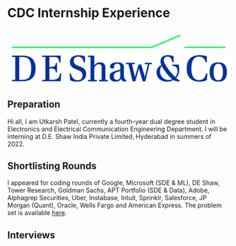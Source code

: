 # CDC Internship Experience

<p align="center">
  <img src="../images/de_shaw_logo.jpg">
</p>

## Preparation
Hi all, I am Utkarsh Patel, currently a fourth-year dual degree student in Electronics and Electrical Communication Engineering Department. I will be interning at D.E. Shaw India Private Limited, Hyderabad in summers of 2022.
## Shortlisting Rounds
I appeared for coding rounds of Google, Microsoft (SDE & ML), DE Shaw, Tower Research, Goldman Sachs, APT Portfolio (SDE & Data), Adobe, Alphagrep Securities, Uber, Instabase, Intuit, Sprinklr, Salesforce, JP Morgan (Quant), Oracle, Wells Fargo and American Express. The problem set is available [here](../docs/cdc/coding_rounds.pdf).
## Interviews
